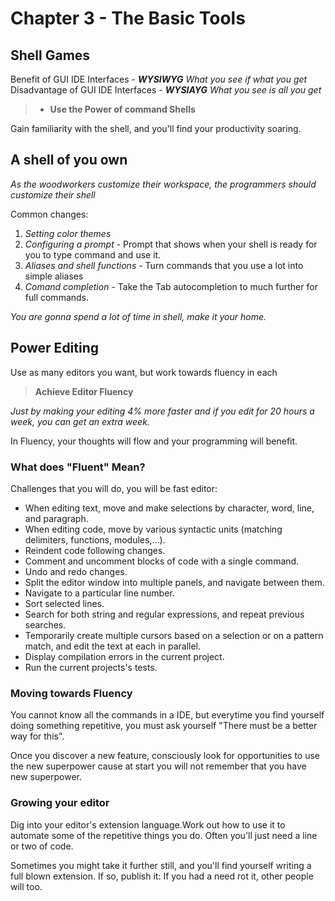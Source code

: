 # **Chapter 3 - The Basic Tools**

## **Shell Games**

Benefit of GUI IDE Interfaces - ***WYSIWYG*** *What you see if what you get*
Disadvantage of GUI IDE Interfaces - ***WYSIAYG*** *What you see is all you get*

>* **Use the Power of command Shells**

Gain familiarity with the shell, and you'll find your productivity soaring.

## **A shell of you own**

*As the woodworkers customize their workspace, the programmers should customize their shell*

Common changes:
1. *Setting color themes*
2. *Configuring a prompt* - Prompt that shows when your shell is ready for you to type command and use it.
3. *Aliases and shell functions* - Turn commands that you use a lot into simple aliases
4. *Comand completion* - Take the Tab autocompletion to much further for full commands.

*You are gonna spend a lot of time in shell, make it your home.*

## **Power Editing**

Use as many editors you want, but work towards fluency in each

> **Achieve Editor Fluency**

*Just by making your editing 4% more faster and if you edit for 20 hours a week, you can get an extra week.*

In Fluency, your thoughts will flow and your programming will benefit.

### **What does "Fluent" Mean?**

Challenges that you will do, you will be fast editor:

- When editing text, move and make selections by character, word, line, and paragraph.
- When editing code, move by various syntactic units (matching delimiters, functions, modules,...).
- Reindent code following changes.
- Comment and uncomment blocks of code with a single command.
- Undo and redo changes.
- Split the editor window into multiple panels, and navigate between them.
- Navigate to a particular line number.
- Sort selected lines.
- Search for both string and regular expressions, and repeat previous searches.
- Temporarily create multiple cursors based on a selection or on a pattern match, and edit the text at each in parallel.
- Display compilation errors in the current project.
- Run the current projects's tests.

### **Moving towards Fluency**

You cannot know all the commands in a IDE, but everytime you find yourself doing something repetitive, you must ask yourself "There must be a better way for this".

Once you discover a new feature, consciously look for opportunities to use the new superpower cause at start you will not remember that you have new superpower.

### **Growing your editor**

Dig into your editor's extension language.Work out how to use it to automate some of the repetitive things you do. Often you'll just need a line or two of code.

Sometimes you might take it further still, and you'll find yourself writing a full blown extension. If so, publish it: If you had a need rot it, other people will too.